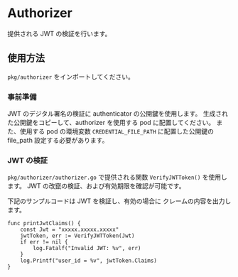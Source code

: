 # Authorizer
提供される JWT の検証を行います。

## 使用方法
`pkg/authorizer` をインポートしてください。

### 事前準備
JWT のデジタル署名の検証に authenticator の公開鍵を使用します。
生成された公開鍵をコピーして、authorizer を使用する pod に配置してください。
また、使用する pod の環境変数 `CREDENTIAL_FILE_PATH` に配置した公開鍵の file_path 設定する必要があります。 

### JWT の検証
`pkg/authorizer/authorizer.go` で提供される関数 `VerifyJWTToken()` を使用します。
JWT の改竄の検証、および有効期限を確認が可能です。

下記のサンプルコードは JWT を検証し、有効の場合に クレームの内容を出力します。
```example
func printJwtClaims() {
	const Jwt = "xxxxx.xxxxx.xxxxx"
	jwtToken, err := VerifyJWTToken(Jwt)
	if err != nil {
		log.Fatalf("Invalid JWT: %v", err)
	}
	log.Printf("user_id = %v", jwtToken.Claims)
}
```
